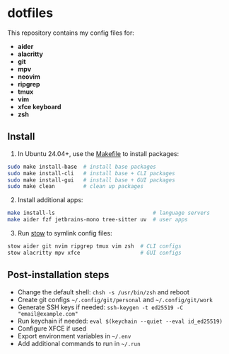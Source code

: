 # dotfiles

This repository contains my config files for:
- **aider**
- **alacritty**
- **git**
- **mpv**
- **neovim**
- **ripgrep**
- **tmux**
- **vim**
- **xfce keyboard**
- **zsh**

## Install
1. In Ubuntu 24.04+, use the [Makefile](./Makefile) to install packages:
```bash
sudo make install-base  # install base packages
sudo make install-cli   # install base + CLI packages
sudo make install-gui   # install base + GUI packages
sudo make clean         # clean up packages
```
2. Install additional apps:
```bash
make install-ls                               # language servers
make aider fzf jetbrains-mono tree-sitter uv  # user apps
```
3. Run [stow](https://www.gnu.org/software/stow/) to symlink config files:
```bash
stow aider git nvim ripgrep tmux vim zsh  # CLI configs
stow alacritty mpv xfce                   # GUI configs
```

## Post-installation steps
- Change the default shell: `chsh -s /usr/bin/zsh` and reboot
- Create git configs `~/.config/git/personal` and `~/.config/git/work`
- Generate SSH keys if needed: `ssh-keygen -t ed25519 -C "email@example.com"`
- Run keychain if needed: `eval $(keychain --quiet --eval id_ed25519)`
- Configure XFCE if used
- Export environment variables in `~/.env`
- Add additional commands to run in `~/.run`
